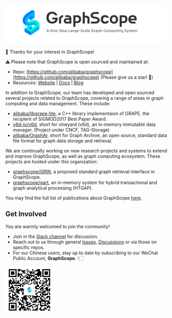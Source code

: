 ![graphscope](https://github.com/graphscope/.github/blob/main/images/graphscope-banner.png)

💞 Thanks for your interest in GraphScope!

⚠️ Please note that GraphScope is open sourced and maintained at:

- Repo: [https://github.com/alibaba/graphscope](https://github.com/alibaba/graphscope) (Please give us a star! 🌟)
- Resources: [Website](https://graphscope.io) | [Docs](https://graphscope.io/docs) | [Blog](https://blog.graphscope.io)


In addition to GraphScope, our team has developed and open sourced several projects related to GraphScope, covering a range of areas in graph computing and data management. These include:

- [alibaba/libgrape-lite](https://github.com/alibaba/libgrape-lite), a C++ library implementaion of GRAPE, the recipient of SIGMOD2017 Best Paper Award. 
- [v6d-io/v6d](https://github.com/v6d-io/v6d), short for vineyard (v6d), an in-memory immutable data manager. (Project under CNCF, TAG-Storage)
- [alibaba/GraphAr](https://github.com/alibaba/GraphAr), short for Graph Archive, an open source, standard data file format for graph data storage and retrieval.

We are continually working on new research projects and systems to extend and improve GraphScope, as well as graph computing ecosystem. These projects are hosted under this organization:

- [graphscope/GRIN](https://github.com/graphscope/GRIN), a proposed standard graph retrieval interface in GraphScope.
- [graphscope/gart](https://github.com/graphscope/gart), an in-memory system for hybrid transactional and graph analytical processing (HTGAP).

You may find the full list of publications about GraphScope [here](https://graphscope.io/publications).

## Get Involved
You are warmly welcomed to join the community!

- Join in the [Slack channel](http://slack.graphscope.io/) for discussion.
- Reach out to us through general [Issues](https://github.com/alibaba/GraphScope/issues), [Discussions](https://github.com/alibaba/GraphScope/discussions) or via those on specific repos. 
- For our Chinese users, stay up to date by subscribing to our WeChat Public Account, **GraphScope**. 👇🏻

<img src="https://github.com/graphscope/.github/blob/main/images/qr-code.jpg" width="150" />
